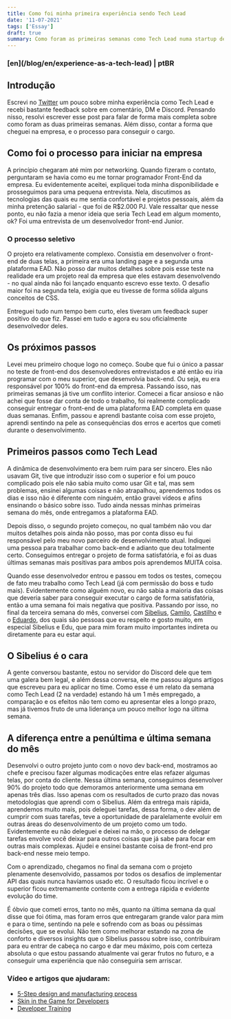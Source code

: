 ```yaml
---
title: Como foi minha primeira experiência sendo Tech Lead
date: '11-07-2021'
tags: ['Essay']
draft: true
summary: Como foram as primeiras semanas como Tech Lead numa startup de tecnologia?
---
```


<h3>[en](/blog/en/experience-as-a-tech-lead) | ptBR</h3>

## Introdução

Escrevi no [Twitter](https://twitter.com/vit0rrk/status/1456382675720224770) um pouco sobre minha experiência como Tech Lead e recebi bastante feedback sobre em comentário, DM e Discord. Pensando nisso, resolvi escrever esse post para falar de forma mais completa sobre como foram as duas primeiras semanas. Além disso, contar a forma que cheguei na empresa, e o processo para conseguir o cargo.

## Como foi o processo para iniciar na empresa

A princípio chegaram até mim por networking. Quando fizeram o contato, perguntaram se havia como eu me tornar programador Front-End da empresa. Eu evidentemente aceitei, expliquei toda minha disponibilidade e prosseguimos para uma pequena entrevista. Nela, discutimos as tecnologias das quais eu me sentia confortável e projetos pessoais, além da minha pretenção salarial - que foi de R$2.000 PJ. Vale ressaltar que nesse ponto, eu não fazia a menor ideia que seria Tech Lead em algum momento, ok? Foi uma entrevista de um desenvolvedor front-end Junior.

### O processo seletivo

O projeto era relativamente complexo. Consistia em desenvolver o front-end de duas telas, a primeira era uma landing page e a segunda uma plataforma EAD. Não posso dar muitos detalhes sobre pois esse teste na realidade era um projeto real da empresa que eles estavam desenvolvendo - no qual ainda não foi lançado enquanto escrevo esse texto. O desafio maior foi na segunda tela, exigia que eu tivesse de forma sólida alguns conceitos de CSS.

Entreguei tudo num tempo bem curto, eles tiveram um feedback super positivo do que fiz. Passei em tudo e agora eu sou oficialmente desenvolvedor deles.

## Os próximos passos

Levei meu primeiro choque logo no começo. Soube que fui o único a passar no teste de front-end dos desenvolvedores entrevistados e até então eu iria programar com o meu superior, que desenvolvia back-end. Ou seja, eu era responsável por 100% do front-end da empresa. Passando isso, nas primeiras semanas já tive um conflito interior. Comecei a ficar ansioso e não achei que fosse dar conta de todo o trabalho, foi realmente complicado conseguir entregar o front-end de uma plataforma EAD completa em quase duas semanas. Enfim, passou e aprendi bastante coisa com esse projeto, aprendi sentindo na pele as consequências dos erros e acertos que cometi durante o desenvolvimento.

## Primeiros passos como Tech Lead

A dinâmica de desenvolvimento era bem ruim para ser sincero. Eles não usavam Git, tive que introduzir isso com o superior e foi um pouco complicado pois ele não sabia muito como usar Git e tal, mas sem problemas, ensinei algumas coisas e não atrapalhou, aprendemos todos os dias e isso não é diferente com ninguém, então gravei vídeos e afins ensinando o básico sobre isso. Tudo ainda nessas minhas primeiras semana do mês, onde entregamos a plataforma EAD.

Depois disso, o segundo projeto começou, no qual também não vou dar muitos detalhes pois ainda não posso, mas por conta disso eu fui responsável pelo meu novo parceiro de desenvolvimento atual. Indiquei uma pessoa para trabalhar como back-end e adianto que deu totalmente certo. Conseguimos entregar o projeto de forma satisfatória, e foi as duas últimas semanas mais positivas para ambos pois aprendemos MUITA coisa.

Quando esse desenvolvedor entrou e passou em todos os testes, começou de fato meu trabalho como Tech Lead (já com permissão do boss e tudo mais). Evidentemente como alguém novo, eu não sabia a maioria das coisas que deveria saber para conseguir executar o cargo de forma satisfatória, então a uma semana foi mais negativa que positiva. Passando por isso, no final da terceira semana do mês, conversei com [Sibelius](https://twitter.com/sseraphini), [Camilo](https://twitter.com/OCam_l), [Castilho](https://twitter.com/coproduto) e o [Eduardo](https://twitter.com/TheEduardoRFS), dos quais são pessoas que eu respeito e gosto muito, em especial Sibelius e Edu, que para mim foram muito importantes indireta ou diretamente para eu estar aqui.

## O Sibelius é o cara

A gente conversou bastante, estou no servidor do Discord dele que tem uma galera bem legal, e além dessa conversa, ele me passou alguns artigos que escreveu para eu aplicar no time. Como esse é um relato da semana como Tech Lead (2 na verdade) estando há um 1 mês empregado, a comparação e os efeitos não tem como eu apresentar eles a longo prazo, mas já tivemos fruto de uma liderança um pouco melhor logo na última semana.

## A diferença entre a penúltima e última semana do mês

Desenvolvi o outro projeto junto com o novo dev back-end, mostramos ao chefe e precisou fazer algumas modicações entre elas refazer algumas telas, por conta do cliente. Nessa última semana, conseguimos desenvolver 90% do projeto todo que demoramos anteriormente uma semana em apenas três dias. Isso apenas com os resultados de curto prazo das novas metodologias que aprendi com o Sibelius. Além da entrega mais rápida, aprendemos muito mais, pois deleguei tarefas, dessa forma, o dev além de cumprir com suas tarefas, teve a oportunidade de paralelamente evoluir em outras áreas do desenvolvimento de um projeto como um todo. Evidentemente eu não deleguei e deixei na mão, o processo de delegar tarefas envolve você deixar para outros coisas que já sabe para focar em outras mais complexas. Ajudei e ensinei bastante coisa de front-end pro back-end nesse meio tempo.

Com o aprendizado, chegamos no final da semana com o projeto plenamente desenvolvido, passamos por todos os desafios de implementar API das quais nunca havíamos usado etc. O resultado ficou incrível e o superior ficou extremamente contente com a entrega rápida e evidente evolução do time.

É óbvio que cometi erros, tanto no mês, quanto na última semana da qual disse que foi ótima, mas foram erros que entregaram grande valor para mim e para o time, sentindo na pele e sofrendo com as boas ou péssimas decisões, que se evolui. Não tem como melhorar estando na zona de conforto e diversos insights que o Sibelius passou sobre isso, contribuiram para eu entrar de cabeça no cargo e dar meu máximo, pois com certeza absoluta o que estou passando atualmente vai gerar frutos no futuro, e a conseguir uma experiência que não conseguiria sem arriscar.

### Vídeo e artigos que ajudaram:

- [5-Step design and manufacturing process](https://twitter.com/TrungTPhan/status/1425476793327259651)
- [Skin in the Game for Developers](https://sibelius.substack.com/p/skin-in-the-game-for-developers)
- [Developer Training](https://sibelius.substack.com/p/developer-training)
